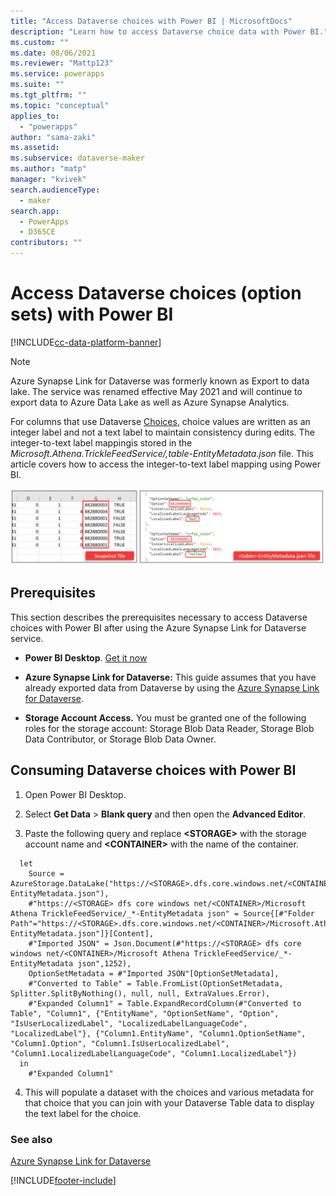 ```yaml
---
title: "Access Dataverse choices with Power BI | MicrosoftDocs"
description: "Learn how to access Dataverse choice data with Power BI."
ms.custom: ""
ms.date: 08/06/2021
ms.reviewer: "Mattp123"
ms.service: powerapps
ms.suite: ""
ms.tgt_pltfrm: ""
ms.topic: "conceptual"
applies_to: 
  - "powerapps"
author: "sama-zaki"
ms.assetid: 
ms.subservice: dataverse-maker
ms.author: "matp"
manager: "kvivek"
search.audienceType: 
  - maker
search.app: 
  - PowerApps
  - D365CE
contributors: ""
---
```


# Access Dataverse choices (option sets) with Power BI

[!INCLUDE[cc-data-platform-banner](../../includes/cc-data-platform-banner.md)]

> [!NOTE]
> Azure Synapse Link for Dataverse was formerly known as Export to data lake. The service was renamed effective May 2021 and will continue to export data to Azure Data Lake as well as Azure Synapse Analytics.

For columns that use Dataverse [Choices](/powerapps/maker/data-platform/create-edit-global-option-sets), choice values are written as an integer label and not a text label to maintain consistency during edits. The integer-to-text label mappingis stored in the *Microsoft.Athena.TrickleFeedService/,table-EntityMetadata.json* file. This article covers how to access the integer-to-text label mapping using Power BI.

![Access option set.](media/access-option-set.png "Access option set")

## Prerequisites

This section describes the prerequisites necessary to access Dataverse choices with Power BI after using the Azure Synapse Link for Dataverse service.

- **Power BI Desktop**. [Get it now](https://powerbi.microsoft.com/downloads/)

- **Azure Synapse Link for Dataverse:** This guide assumes that you have already exported data from Dataverse by using the [Azure Synapse Link for Dataverse](export-to-data-lake.md).

- **Storage Account Access.** You must be granted one of the following roles for the storage account: Storage Blob Data Reader, Storage Blob Data Contributor, or Storage Blob Data Owner.

## Consuming Dataverse choices with Power BI

1. Open Power BI Desktop.

2. Select **Get Data** > **Blank query** and then open the **Advanced Editor**.

3. Paste the following query and replace **\<STORAGE\>** with the storage account name and **\<CONTAINER\>** with the name of the container.

```PowerQueryM
  let
    Source = AzureStorage.DataLake("https://<STORAGE>.dfs.core.windows.net/<CONTAINER>/Microsoft.Athena.TrickleFeedService/*-EntityMetadata.json"),
    #"https://<STORAGE> dfs core windows net/<CONTAINER>/Microsoft Athena TrickleFeedService/_*-EntityMetadata json" = Source{[#"Folder Path"="https://<STORAGE>.dfs.core.windows.net/<CONTAINER>/Microsoft.Athena.TrickleFeedService/",Name="*-EntityMetadata.json"]}[Content],
    #"Imported JSON" = Json.Document(#"https://<STORAGE> dfs core windows net/<CONTAINER>/Microsoft Athena TrickleFeedService/_*-EntityMetadata json",1252),
    OptionSetMetadata = #"Imported JSON"[OptionSetMetadata],
    #"Converted to Table" = Table.FromList(OptionSetMetadata, Splitter.SplitByNothing(), null, null, ExtraValues.Error),
    #"Expanded Column1" = Table.ExpandRecordColumn(#"Converted to Table", "Column1", {"EntityName", "OptionSetName", "Option", "IsUserLocalizedLabel", "LocalizedLabelLanguageCode", "LocalizedLabel"}, {"Column1.EntityName", "Column1.OptionSetName", "Column1.Option", "Column1.IsUserLocalizedLabel", "Column1.LocalizedLabelLanguageCode", "Column1.LocalizedLabel"})
  in
    #"Expanded Column1"
```

4. This will populate a dataset with the choices and various metadata for that choice that you can join with your Dataverse Table data to display the text label for the choice.

### See also

[Azure Synapse Link for Dataverse](./export-to-data-lake.md)

[!INCLUDE[footer-include](../../includes/footer-banner.md)]
